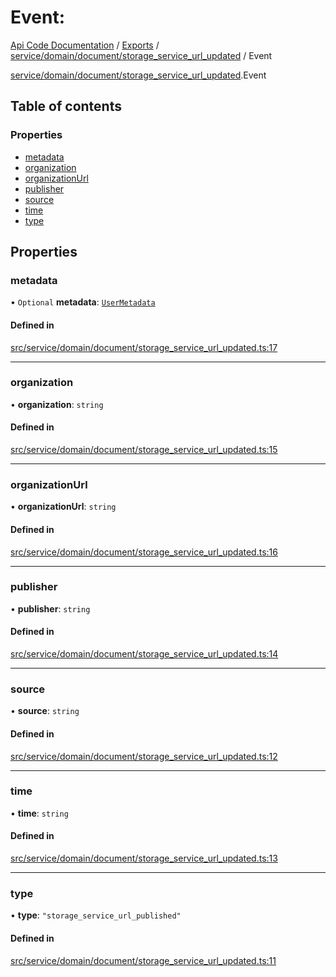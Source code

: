 # Event: 
 
[Api Code Documentation](../README.md) / [Exports](../modules.md) / [service/domain/document/storage\_service\_url\_updated](../modules/service_domain_document_storage_service_url_updated.md) / Event

[service/domain/document/storage\_service\_url\_updated](../modules/service_domain_document_storage_service_url_updated.md).Event

## Table of contents

### Properties

- [metadata](service_domain_document_storage_service_url_updated.Event.md#metadata)
- [organization](service_domain_document_storage_service_url_updated.Event.md#organization)
- [organizationUrl](service_domain_document_storage_service_url_updated.Event.md#organizationurl)
- [publisher](service_domain_document_storage_service_url_updated.Event.md#publisher)
- [source](service_domain_document_storage_service_url_updated.Event.md#source)
- [time](service_domain_document_storage_service_url_updated.Event.md#time)
- [type](service_domain_document_storage_service_url_updated.Event.md#type)

## Properties

### metadata

• `Optional` **metadata**: [`UserMetadata`](../modules/service_domain_metadata.md#usermetadata)

#### Defined in

[src/service/domain/document/storage_service_url_updated.ts:17](https://github.com/openkfw/TruBudget/blob/648f2bb/api/src/service/domain/document/storage_service_url_updated.ts#L17)

___

### organization

• **organization**: `string`

#### Defined in

[src/service/domain/document/storage_service_url_updated.ts:15](https://github.com/openkfw/TruBudget/blob/648f2bb/api/src/service/domain/document/storage_service_url_updated.ts#L15)

___

### organizationUrl

• **organizationUrl**: `string`

#### Defined in

[src/service/domain/document/storage_service_url_updated.ts:16](https://github.com/openkfw/TruBudget/blob/648f2bb/api/src/service/domain/document/storage_service_url_updated.ts#L16)

___

### publisher

• **publisher**: `string`

#### Defined in

[src/service/domain/document/storage_service_url_updated.ts:14](https://github.com/openkfw/TruBudget/blob/648f2bb/api/src/service/domain/document/storage_service_url_updated.ts#L14)

___

### source

• **source**: `string`

#### Defined in

[src/service/domain/document/storage_service_url_updated.ts:12](https://github.com/openkfw/TruBudget/blob/648f2bb/api/src/service/domain/document/storage_service_url_updated.ts#L12)

___

### time

• **time**: `string`

#### Defined in

[src/service/domain/document/storage_service_url_updated.ts:13](https://github.com/openkfw/TruBudget/blob/648f2bb/api/src/service/domain/document/storage_service_url_updated.ts#L13)

___

### type

• **type**: ``"storage_service_url_published"``

#### Defined in

[src/service/domain/document/storage_service_url_updated.ts:11](https://github.com/openkfw/TruBudget/blob/648f2bb/api/src/service/domain/document/storage_service_url_updated.ts#L11)
